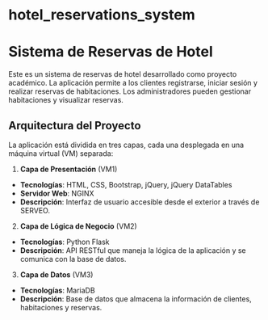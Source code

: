 # hotel_reservations_system

# Sistema de Reservas de Hotel
Este es un sistema de reservas de hotel desarrollado como
proyecto académico. La aplicación permite a los clientes
registrarse, iniciar sesión y realizar reservas de habitaciones.
Los administradores pueden gestionar habitaciones y visualizar
reservas.
## Arquitectura del Proyecto
La aplicación está dividida en tres capas, cada una desplegada
en una máquina virtual (VM) separada:
1. **Capa de Presentación** (VM1)
- **Tecnologías**: HTML, CSS, Bootstrap, jQuery, jQuery
DataTables
- **Servidor Web**: NGINX
- **Descripción**: Interfaz de usuario accesible desde el
exterior a través de SERVEO.
2. **Capa de Lógica de Negocio** (VM2)
- **Tecnologías**: Python Flask
- **Descripción**: API RESTful que maneja la lógica de la
aplicación y se comunica con la base de datos.
3. **Capa de Datos** (VM3)
- **Tecnologías**: MariaDB
- **Descripción**: Base de datos que almacena la información
de clientes, habitaciones y reservas.
